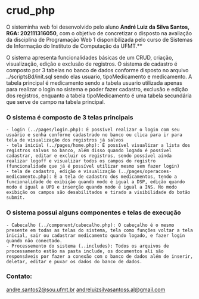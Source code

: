 
# crud_php

O sisteminha web foi desenvolvido pelo aluno **André Luiz da Silva Santos, RGA: 202111316050**, com o objetivo de concretizar o disposto na avaliação da disciplina de Programação Web 1 disponibilizada pelo curso de Sistemas de Informação do Instituto de Computação da UFMT.**

O sistema apresenta funcionalidades básicas de um CRUD, criação, visualização, edição e exclusão de registros. O sistema de cadastro é composto por 3 tabelas no banco de dados conforme disposto no arquivo ../scriptsBd/init.sql sendo elas usuario, tipoMedicamento e medicamento. A tabela principal é medicamento sendo a tabela usuario utilizada apenas para realizar o login no sistema e poder fazer cadastro, exclusão e edição dos registros, enquanto a tabela tipoMedicamento é uma tabela secundária que serve de campo na tabela principal.

### O sistema é composto de 3 telas principais
	- login (../pages/login.php): É possível realizar o login com seu usuário e senha conforme cadastrado no banco ou clica para ir para tela de visualização dos registros já salvos
	- tela inicial (../pages/home.php): É possível visualizar a lista dos registros salvos no banco, além disso quando logado é possível cadastrar, editar e excluir os registros, sendo possível ainda realizar logoff e visualizar todos os campos do registro (funcionalidade que já é possível utilizar mesmo sem fazer login)
	- tela de cadastro, edição e visualização (../pages/operacoes-medicamento.php): É a tela de cadastro dos medicamentos, tendo a funcionalidade de exibição quando modo é igual a DSP, edição quando modo é igual a UPD e inserção quando modo é igual a INS. No modo exibição os campos são desabilitados e tirado a visibilidade do botão submit.
	
### O sistema possui alguns componentes e telas de execução
	- Cabecalho (../component/cabecalho.php): O cabeçalho é o mesmo presente em todas as telas do sistema, tela como funções voltar a tela inicial, sair ou cadastrar medicamento quando logado, e fazer login quando não conectado.
	- Processemento do sistema (..includes): Todos os arquivos de processamento estão na pasta include, os documentos ali são responsáveis por fazer a conexão com o banco de dados além de inserir, deletar, editar e puxar os dados do banco de dados.

### Contato: 
   andre.santos2@sou.ufmt.br
	 andreluizsilvasantoss.al@gmail.com


